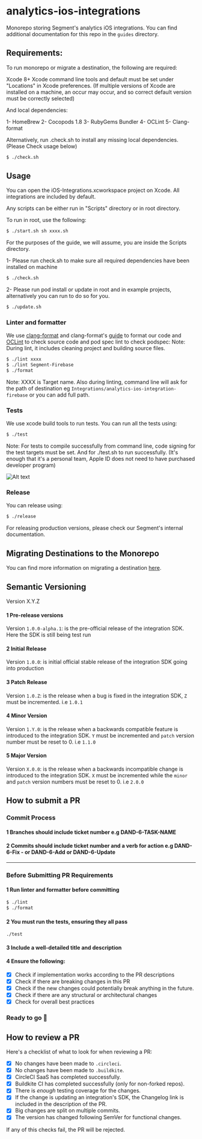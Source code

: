 # analytics-ios-integrations

Monorepo storing Segment's analytics iOS integrations. You can find additional documentation for this repo in the `guides` directory.

## Requirements:
To run monorepo or migrate a destination, the following are required:

Xcode 8+
Xcode command line tools and default must be set under "Locations" in Xcode preferences. (If multiple versions of Xcode are installed on a machine, an occur may occur, and so correct default version must be correctly selected)

And local dependencies:

1- HomeBrew
2- Cocopods 1.8
3- RubyGems Bundler
4- OCLint
5- Clang-format

Alternatively, run .check.sh to install any missing local dependencies. (Please Check usage below)

```bash
$ ./check.sh
```

## Usage
You can open the iOS-Integrations.xcworkspace project on Xcode. All integrations are included by default.

Any scripts can be either run in "Scripts" directory or in root directory.

To run in root, use the following:

```bash
$ ./start.sh sh xxxx.sh
```
For the purposes of the guide, we will assume, you are inside the Scripts directory.

1- Please run check.sh to make sure all required dependencies have been installed on machine
```bash
$ ./check.sh
```

2- Please run pod install or update in root and in example projects, alternatively you can run to do so for you.
```bash
$ ./update.sh
```

### Linter and formatter
We use [clang-format](https://github.com/llvm-mirror/clang/tree/master/tools/clang-format) and clang-format's [guide](http://clangformat.com) to format our code and [OCLint](http://docs.oclint.org/en/stable/guide/index.html) to check source code and pod spec lint to check podspec:
Note: During lint, it includes cleaning project and building source files.

```bash
$ ./lint xxxx
$ ./lint Segment-Firebase
$ ./format 
```

Note: XXXX is Target name. Also during linting, command line will ask for the path of destination eg ```Integrations/analytics-ios-integration-firebase``` or you can add full path.

### Tests
We use xcode build tools to run tests. You can run all the tests using:
```bash
$ ./test 
```

Note: For tests to compile successfully from command line, code signing for the test targets must be set. And for ./test.sh to run successfully. (It's enough that it's a personal team, Apple ID does not need to have purchased developer program)

![Alt text](/Screenshots/Signing.png?raw=true "Tests Signing")

### Release
You can release using:
```bash
$ ./release
```

For releasing production versions, please check our Segment's internal documentation.

## Migrating Destinations to the Monorepo

You can find more information on migrating a destination [here](./guides/MIGRATING.md).

## Semantic Versioning

Version X.Y.Z
#### 1 Pre-release versions
Version `1.0.0-alpha.1`: is the pre-official release of the integration SDK. Here the SDK is still being test run

#### 2 Initial Release
Version `1.0.0`: is initial official stable release of the integration SDK going into production

#### 3 Patch Release
Version `1.0.Z`: is the release when a bug is fixed in the integration SDK, `Z` must be incremented. i.e `1.0.1`

#### 4 Minor Version 
Version `1.Y.0`: is the release when a backwards compatible feature is introduced to the integration SDK. `Y` must be incremented and `patch` version number must be reset to 0. i.e `1.1.0`

#### 5 Major Version 
Version `X.0.0`: is the release when a backwards incompatible change is introduced to the integration SDK. `X` must  be incremented while the `minor` and `patch` version numbers must be reset to 0. i.e  `2.0.0`

## How to submit a PR 

### Commit Process
#### 1 Branches should include ticket number e.g DAND-6-TASK-NAME
#### 2 Commits should include ticket number and a verb for action e.g DAND-6-Fix - or DAND-6-Add or DAND-6-Update
---
### Before Submitting PR Requirements
#### 1 Run linter and formatter before committing
```bash
$ ./lint
$ ./format
```
#### 2 You must run the tests, ensuring they all pass
```
./test
```
#### 3 Include a well-detailed title and description 

#### 4 Ensure the following: 
- [x] Check if implementation works according to the PR descriptions
- [x] Check if there are breaking changes in this PR
- [x] Check if the new changes could potentially break anything in the future.
- [x] Check if there are any structural or architectural changes
- [x] Check for overall best practices

### Ready to go :rocket:

## How to review a PR
Here's a checklist of what to look for when reviewing a PR:
- [x] No changes have been made to `.circleci`.
- [x] No changes have been made to `.buildkite`.
- [x] CircleCI SaaS has completed successfully.
- [x] Buildkite CI has completed successfully (only for non-forked repos).
- [x] There is *enough* testing coverage for the changes.
- [x] If the change is updating an integration's SDK, the Changelog link is included in the description of the PR.
- [x] Big changes are split on multiple commits.
- [x] The version has changed following SemVer for functional changes.

If any of this checks fail, the PR will be rejected.
